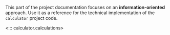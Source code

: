 This part of the project documentation focuses on
an **information-oriented** approach. Use it as a
reference for the technical implementation of the
`calculator` project code.

<::: calculator.calculations>
